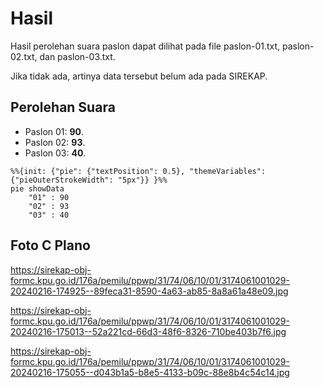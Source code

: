 # Hasil

Hasil perolehan suara paslon dapat dilihat pada file paslon-01.txt, paslon-02.txt, dan paslon-03.txt.

Jika tidak ada, artinya data tersebut belum ada pada SIREKAP.

## Perolehan Suara

 * Paslon 01: **90**.
 * Paslon 02: **93**.
 * Paslon 03: **40**.

```mermaid
%%{init: {"pie": {"textPosition": 0.5}, "themeVariables": {"pieOuterStrokeWidth": "5px"}} }%%
pie showData
    "01" : 90
    "02" : 93
    "03" : 40
```
## Foto C Plano

https://sirekap-obj-formc.kpu.go.id/176a/pemilu/ppwp/31/74/06/10/01/3174061001029-20240216-174925--89feca31-8590-4a63-ab85-8a8a61a48e09.jpg

https://sirekap-obj-formc.kpu.go.id/176a/pemilu/ppwp/31/74/06/10/01/3174061001029-20240216-175013--52a221cd-66d3-48f6-8326-710be403b7f6.jpg

https://sirekap-obj-formc.kpu.go.id/176a/pemilu/ppwp/31/74/06/10/01/3174061001029-20240216-175055--d043b1a5-b8e5-4133-b09c-88e8b4c54c14.jpg
